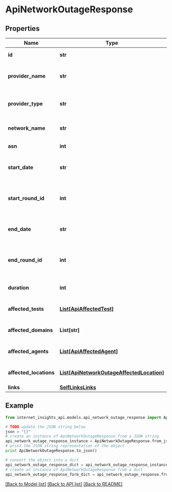 # ApiNetworkOutageResponse


## Properties
Name | Type | Description | Notes
------------ | ------------- | ------------- | -------------
**id** | **str** | The ID of the outage. | [optional] 
**provider_name** | **str** | The name of the affected provider. | [optional] 
**provider_type** | **str** | The type of the affected provider. | [optional] 
**network_name** | **str** | The affected network. | [optional] 
**asn** | **int** | ASN number | [optional] 
**start_date** | **str** | Date and time when the outage started. | [optional] 
**start_round_id** | **int** | Epoch time (seconds) when the outage started. | [optional] 
**end_date** | **str** | Date and time when the outage ended. | [optional] 
**end_round_id** | **int** | Epoch time (seconds) when the outage ended. | [optional] 
**duration** | **int** | Duration of the outage in seconds. | [optional] 
**affected_tests** | [**List[ApiAffectedTest]**](ApiAffectedTest.md) | List of affected tests. | [optional] 
**affected_domains** | **List[str]** | List of affected domains. | [optional] 
**affected_agents** | [**List[ApiAffectedAgent]**](ApiAffectedAgent.md) | List of affected agents. | [optional] 
**affected_locations** | [**List[ApiNetworkOutageAffectedLocation]**](ApiNetworkOutageAffectedLocation.md) | List of affected locations. | [optional] 
**links** | [**SelfLinksLinks**](SelfLinksLinks.md) |  | [optional] 

## Example

```python
from internet_insights_api.models.api_network_outage_response import ApiNetworkOutageResponse

# TODO update the JSON string below
json = "{}"
# create an instance of ApiNetworkOutageResponse from a JSON string
api_network_outage_response_instance = ApiNetworkOutageResponse.from_json(json)
# print the JSON string representation of the object
print ApiNetworkOutageResponse.to_json()

# convert the object into a dict
api_network_outage_response_dict = api_network_outage_response_instance.to_dict()
# create an instance of ApiNetworkOutageResponse from a dict
api_network_outage_response_form_dict = api_network_outage_response.from_dict(api_network_outage_response_dict)
```
[[Back to Model list]](../README.md#documentation-for-models) [[Back to API list]](../README.md#documentation-for-api-endpoints) [[Back to README]](../README.md)


